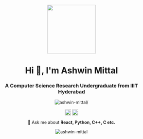 <!-- ### Hi there 👋 -->

<!--
**ashwin-mittal/ashwin-mittal** is a ✨ _special_ ✨ repository because its `README.md` (this file) appears on your GitHub profile.

Here are some ideas to get you started:

- 🔭 I’m currently working on ...
- 🌱 I’m currently learning ...
- 👯 I’m looking to collaborate on ...
- 🤔 I’m looking for help with ...
- 💬 Ask me about ...
- 📫 How to reach me: ...
- 😄 Pronouns: ...
- ⚡ Fun fact: ...
-->
<p align="center"> <img src="https://octodex.github.com/images/daftpunktocat-thomas.gif" height="160px" width="160px"> </p>
<h1 align="center">Hi 👋, I'm Ashwin Mittal</h1>
<h3 align="center">A Computer Science Research Undergraduate from IIIT Hyderabad</h3>
<p align="center"> <img src=https://komarev.com/ghpvc/?username=ashwin-mittal alt=ashwin-mittal/> </p>
<p align="center">
<a href=https://www.linkedin.com/in/ashwin-mittal target="blank"><img align="center" src=https://cdn.jsdelivr.net/npm/simple-icons@3.0.1/icons/linkedin.svg alt="ashwin-mittal" height="20" width="20" /></a>
<a href=https://fb.com/100009758615680 target="blank"><img align="center" src=https://cdn.jsdelivr.net/npm/simple-icons@3.0.1/icons/facebook.svg alt="ashwin-mittal" height="20" width="20" /></a>
</p>
<p align="center">
  💬 Ask me about <b>React, Python, C++, C etc.</b>
</p>
<p align="center"> <img src=https://github-readme-stats.vercel.app/api?username=ashwin-mittal&show_icons=true alt=ashwin-mittal /> 
</p>
